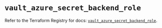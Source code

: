 # `vault_azure_secret_backend_role`

Refer to the Terraform Registry for docs: [`vault_azure_secret_backend_role`](https://registry.terraform.io/providers/hashicorp/vault/5.3.0/docs/resources/azure_secret_backend_role).
